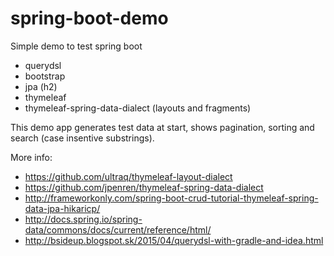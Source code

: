 # spring-boot-demo

Simple demo to test spring boot

* querydsl
* bootstrap
* jpa (h2)
* thymeleaf
* thymeleaf-spring-data-dialect (layouts and fragments)


This demo app generates test data at start, shows pagination, sorting and search (case insentive substrings).

More info:
* https://github.com/ultraq/thymeleaf-layout-dialect
* https://github.com/jpenren/thymeleaf-spring-data-dialect
* http://frameworkonly.com/spring-boot-crud-tutorial-thymeleaf-spring-data-jpa-hikaricp/
* http://docs.spring.io/spring-data/commons/docs/current/reference/html/
* http://bsideup.blogspot.sk/2015/04/querydsl-with-gradle-and-idea.html
